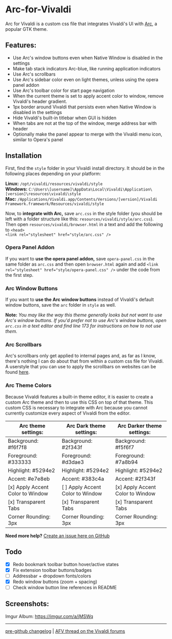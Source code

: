 # Arc-for-Vivaldi  

Arc for Vivaldi is a custom css file that integrates Vivaldi's UI with [Arc](https://github.com/NicoHood/arc-theme), a popular GTK theme.

## Features:

- Use Arc's window buttons even when Native Window is disabled in the settings
- Make tab stack indicators Arc-blue, like running application indicators
- Use Arc's scrollbars
- Use Arc's sidebar color even on light themes, unless using the opera panel addon
- Use Arc's toolbar color for start page navigation
- When the current theme is set to apply accent color to window, remove Vivaldi's header gradient.
- 1px border around Vivaldi that persists even when Native Window is disabled in the settings
- Hide Vivaldi's built-in titlebar when GUI is hidden
- When tabs are not at the top of the window, merge address bar with header
- Optionally make the panel appear to merge with the Vivaldi menu icon, similar to Opera's panel

## Installation

First, find the `style` folder in your Vivaldi install directory. It should be in the following places depending on your platform:

**Linux:** `/opt/vivaldi/resources/vivaldi/style`  
**Windows:** `C:\Users\[username]\AppData\Local\Vivaldi\Application\[version]\resources\vivaldi\style`  
**Mac:** `/Applications/Vivaldi.app/Contents/Versions/[version]/Vivaldi Framework.framework/Resources/vivaldi/style`

Now, to **integrate with Arc,** save `arc.css` in the style folder (you should be left with a folder structure like this: `resources/vivaldi/style/arc.css`).  
Then open `resources/vivaldi/browser.html` in a text and add the following to `<head>`  
`<link rel="stylesheet" href="style/arc.css" />`

### Opera Panel Addon

If you want to **use the opera panel addon,** save `opera-panel.css` in the same folder as `arc.css` and then open `browser.html` again and add `<link rel="stylesheet" href="style/opera-panel.css" />` under the code from the first step.

### Arc Window Buttons

If you want to **use the Arc window buttons** instead of Vivaldi's default window buttons, save the `arc` folder in `style` as well.

**Note:** *You may like the way this theme generally looks but not want to use Arc's window buttons. If you'd prefer not to use Arc's window buttons, open `arc.css` in a text editor and find line 173 for instructions on how to not use them.*

### Arc Scrollbars

Arc's scrollbars only get applied to internal pages and, as far as I know, there's nothing I can do about that from within a custom css file for Vivaldi. A userstyle that you can use to apply the scrollbars on websites can be found [here](https://userstyles.org/styles/142645/arc-scrollbars).

### Arc Theme Colors

Because Vivaldi features a built-in theme editor, it is easier to create a custom Arc theme and then to use this CSS on top of that theme. This custom CSS is necessary to integrate with Arc because you cannot currently customize every aspect of Vivaldi from the editor.

| Arc theme settings:              | Arc Dark theme settings:         | Arc Darker theme settings:       |
| -------------------------------- | -------------------------------- | -------------------------------- |
| Background: #f6f7f8              | Background: #2f343f              | Background: #f5f6f7              |
| Foreground: #333333              | Foreground: #d3dae3              | Foreground: #7a8b94              |
| Highlight: #5294e2               | Highlight: #5294e2               | Highlight: #5294e2               |
| Accent: #e7e8eb                  | Accent: #383c4a                  | Accent: #2f343f                  |
| [x] Apply Accent Color to Window | [ ] Apply Accent Color to Window | [x] Apply Accent Color to Window |
| [x] Transparent Tabs             | [x] Transparent Tabs             | [x] Transparent Tabs             |
| Corner Rounding: 3px             | Corner Rounding: 3px             | Corner Rounding: 3px             |


**Need more help?** [Create an issue here on GitHub](https://github.com/drakkar1969/Arc-for-Vivaldi/issues/new)

## Todo

- [x] Redo bookmark toolbar button hover/active states
- [x] Fix extension toolbar buttons/badges
- [ ] Addressbar + dropdown fonts/colors
- [x] Redo window buttons (zoom + spacing)
- [ ] Check window button line references in README

## Screenshots:

Imgur Album: https://imgur.com/a/jMSWq

----

[pre-github changelog](https://github.com/Tiamarth/Arc-for-Vivaldi/blob/master/changelog.txt) | [AFV thread on the Vivaldi forums](https://forum.vivaldi.net/post/137297)  
